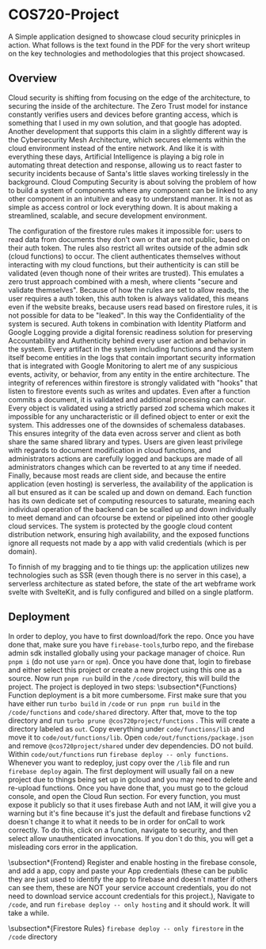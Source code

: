 # COS720-Project
A Simple application designed to showcase cloud security prinicples in action. What follows is the text found in the PDF for the very short writeup on the key technologies and methodologies that this project showcased.
## Overview
Cloud security is shifting from focusing on the edge of the architecture, to securing the inside of the architecture. The Zero Trust model for instance constantly verifies users and devices before granting access, which is something that I used in my own solution, and that google has adopted. Another development that supports this claim in a slightly different way is the Cybersecurity Mesh Architecture, which secures elements within the cloud environment instead of the entire network. And like it is with everything these days, Artificial Intelligence is playing a big role in automating threat detection and response, allowing us to react faster to security incidents because of Santa's little slaves working tirelessly in the background. Cloud Computing Security is about solving the problem of how to build a system of components where any component can be linked to any other component in an intuitive and easy to understand manner. It is not as simple as access control or lock everything down. It is about making a streamlined, scalable, and secure development environment.

The configuration of the firestore rules makes it impossible for: users to read data from documents they don't own or that are not public, based on their auth token. The rules also restrict all writes outside of the admin sdk (cloud functions) to occur.  The client authenticates themselves without interacting with my cloud functions, but their authenticity is can still be validated (even though none of their writes are trusted). This emulates a zero trust approach combined with a mesh, where clients "secure and validate themselves". Because of how the rules are set to allow reads, the user requires a auth token, this auth token is always validated, this means even if the website breaks, because users read based on firestore rules, it is not possible for data to be "leaked". In this way the Confidentiality of the system is secured. Auth tokens in combination with Identity Platform and Google Logging provide a digital forensic readiness solution for preserving Accountability and Authenticity behind every user action and behavior in the system. Every artifact in the system including functions and the system itself become entities in the logs that contain important security information that is integrated with Google Monitoring to alert me of any suspicious events, activity, or behavior, from any entity in the entire architecture. The integrity of references within firestore is strongly validated with "hooks" that listen to firestore events such as writes and updates. Even after a function commits a document, it is validated and additional processing can occur. Every object is validated using a strictly parsed zod schema which makes it impossible for any uncharacteristic or ill defined object to enter or exit the system. This addresses one of the downsides of schemaless databases. This ensures integrity of the data even across server and client as both share the same shared library and types. 
Users are given least privilege with regards to document modification in cloud functions, and administrators actions are carefully logged and backups are made of all administrators changes which can be reverted to at any time if needed. Finally, because most reads are client side, and because the entire application (even hosting) is serverless, the availability of the application is all but ensured as it can be scaled up and down on demand. Each function has its own dedicate set of computing resources to saturate, meaning each individual operation of the backend can be scalled up and down individually to meet demand and can ofcourse be extend or pipelined into other google cloud services. The system is protected by the google cloud content distribution network, ensuring high availability, and the exposed functions ignore all requests not made by a app with valid credentials (which is per domain).

To finnish of my bragging and to tie things up: the application utilizes new technologies such as SSR (even though there is no server in this case), a serverless architecture as stated before, the state of the art webframe work svelte with SvelteKit, and is fully configured and billed on a single platform.

## Deployment
In order to deploy, you have to first download/fork the repo. Once you have done that, make sure you have `firebase-tools`,turbo repo, and the firebase admin sdk installed globally using your package manager of choice. Run `pnpm i` (do not use `yarn` or `npm`). Once you have done that, login to firebase and either select this project or create a new project using this one as a source. Now run `pnpm run` build in the `/code` directory, this will build the project. The project is deployed in two steps:
\subsection*{Functions}
Function deployment is a bit more cumbersome. First make sure that you have either run `turbo build` in `/code` or `run pnpm run build` in the `/code/functions` and `code/shared` directory. After that, move to the top directory and run `turbo prune @cos720project/functions` . This will create a directory labeled as `out`. Copy everything under `code/functions/lib` and move it to `code/out/functions/lib`. Open `code/out/functions/package.json` and remove `@cos720project/shared` under dev dependencies. DO not build. Within `code/out/functions` run `firebase deploy -- only functions`. Whenever you want to redeploy, just copy over the `/lib` file and run `firebase deploy` again. The first deployment will usually fail on a new project due to things being set up in gcloud and you may need to delete and re-upload functions. Once you have done that, you must go to the gcloud console, and open the Cloud Run section. For every function, you must expose it publicly so that it uses firebase Auth and not IAM, it will give you a warning but it's fine because it's just the default and firebase functions v2 doesn\`t change it to what it needs to be in order for onCall to work correctly. To do this, click on a function, navigate to security, and then select allow unauthenticated invocations. If you don`t do this, you will get a misleading cors error in the application.

\subsection*{Frontend}
Register and enable hosting in the firebase console, and add a app, copy and paste your App credentials (these can be public they are just used to identify the app to firebase and doesn\`t matter if others can see them, these are NOT your service account credentials, you do not need to download service account credentials for this project.), Navigate to `/code`, and run `firebase deploy -- only hosting` and it should work. It will take a while.

\subsection*{Firestore Rules}
`firebase deploy -- only firestore` in the `/code` directory

